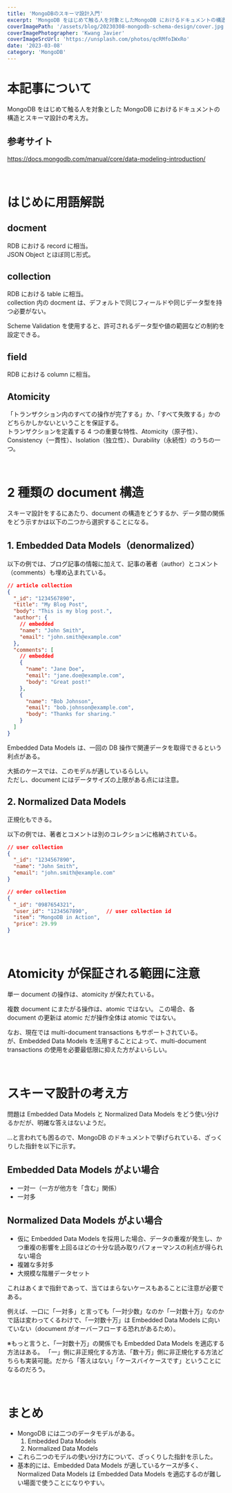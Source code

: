```yaml
---
title: 'MongoDBのスキーマ設計入門'
excerpt: 'MongoDB をはじめて触る人を対象としたMongoDB におけるドキュメントの構造とスキーマ設計の考え方。'
coverImagePath: '/assets/blog/20230308-mongodb-schema-design/cover.jpg'
coverImagePhotographer: 'Kwang Javier'
coverImageSrcUrl: 'https://unsplash.com/photos/qcRMfoIWxRo'
date: '2023-03-08'
category: 'MongoDB'
---
```


# 本記事について

MongoDB をはじめて触る人を対象とした MongoDB におけるドキュメントの構造とスキーマ設計の考え方。

## 参考サイト

https://docs.mongodb.com/manual/core/data-modeling-introduction/

&nbsp;

# はじめに用語解説

## docment

RDB における record に相当。  
JSON Object とほぼ同じ形式。

## collection

RDB における table に相当。  
collection 内の docment は、デフォルトで同じフィールドや同じデータ型を持つ必要がない。

Scheme Validation を使用すると、許可されるデータ型や値の範囲などの制約を設定できる。

## field

RDB における column に相当。

## Atomicity

「トランザクション内のすべての操作が完了する」か、「すべて失敗する」かのどちらかしかないということを保証する。  
トランザクションを定義する 4 つの重要な特性、Atomicity（原子性）、Consistency（一貫性）、Isolation（独立性）、Durability（永続性）のうちの一つ。

&nbsp;

# 2 種類の document 構造

スキーマ設計をするにあたり、document の構造をどうするか、データ間の関係をどう示すかは以下の二つから選択することになる。

## 1. Embedded Data Models（denormalized）

以下の例では、ブログ記事の情報に加えて、記事の著者（author）とコメント（comments）も埋め込まれている。

```json
// article collection
{
  "_id": "1234567890",
  "title": "My Blog Post",
  "body": "This is my blog post.",
  "author": {
    // embedded
    "name": "John Smith",
    "email": "john.smith@example.com"
  },
  "comments": [
    // embedded
    {
      "name": "Jane Doe",
      "email": "jane.doe@example.com",
      "body": "Great post!"
    },
    {
      "name": "Bob Johnson",
      "email": "bob.johnson@example.com",
      "body": "Thanks for sharing."
    }
  ]
}
```

Embedded Data Models は、一回の DB 操作で関連データを取得できるという利点がある。

大抵のケースでは、このモデルが適しているらしい。  
ただし、document にはデータサイズの上限がある点には注意。

## 2. Normalized Data Models

正規化もできる。

以下の例では、著者とコメントは別のコレクションに格納されている。

```json
// user collection
{
  "_id": "1234567890",
  "name": "John Smith",
  "email": "john.smith@example.com"
}

// order collection
{
  "_id": "0987654321",
  "user_id": "1234567890",      // user collection id
  "item": "MongoDB in Action",
  "price": 29.99
}
```

&nbsp;

# Atomicity が保証される範囲に注意

単一 document の操作は、atomicity が保たれている。

複数 document にまたがる操作は、atomic ではない。
この場合、各 document の更新は atomic だが操作全体は atomic ではない。

なお、現在では multi-document transactions もサポートされている。  
が、Embedded Data Models を活用することによって、multi-document transactions の使用を必要最低限に抑えた方がよいらしい。

&nbsp;

# スキーマ設計の考え方

問題は Embedded Data Models と Normalized Data Models をどう使い分けるかだが、明確な答えはないようだ。

...と言われても困るので、MongoDB のドキュメントで挙げられている、ざっくりした指針を以下に示す。

## Embedded Data Models がよい場合

- 一対一（一方が他方を「含む」関係）
- 一対多

## Normalized Data Models がよい場合

- 仮に Embedded Data Models を採用した場合、データの重複が発生し、かつ重複の影響を上回るほどの十分な読み取りパフォーマンスの利点が得られない場合
- 複雑な多対多
- 大規模な階層データセット

これはあくまで指針であって、当てはまらないケースもあることに注意が必要である。

例えば、一口に「一対多」と言っても「一対少数」なのか「一対数十万」なのかで話は変わってくるわけで、「一対数十万」は Embedded Data Models に向いていない（document がオーバーフローする恐れがあるため）。

※もっと言うと、「一対数十万」の関係でも Embedded Data Models を適応する方法はある。 「一」側に非正規化する方法、「数十万」側に非正規化する方法どちらも実装可能。だから「答えはない」「ケースバイケースです」ということになるのだろう。

&nbsp;

# まとめ

- MongoDB には二つのデータモデルがある。
  1. Embedded Data Models
  2. Normalized Data Models
- これら二つのモデルの使い分け方について、ざっくりした指針を示した。
- 基本的には、Embedded Data Models が適しているケースが多く、Normalized Data Models は Embedded Data Models を適応するのが難しい場面で使うことになりやすい。
